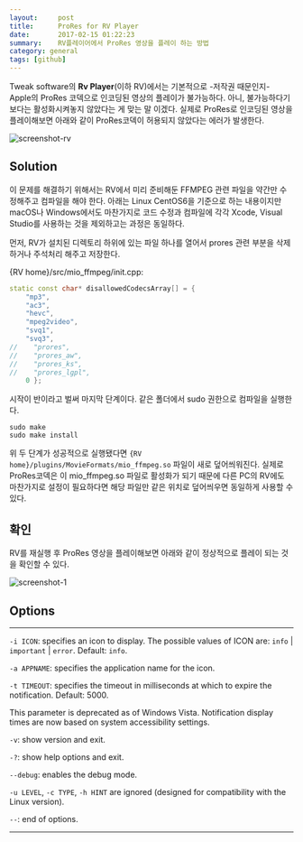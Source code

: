```yaml
---
layout:     post
title:      ProRes for RV Player
date:       2017-02-15 01:22:23
summary:    RV플레이어에서 ProRes 영상을 플레이 하는 방법 
category: general
tags: [github]
---
```


Tweak software의 __Rv Player__(이하 RV)에서는 기본적으로 -저작권 때문인지- Apple의 ProRes 코덱으로 인코딩된 영상의 플레이가 불가능하다. 아니, 불가능하다기보다는 활성화시켜놓지 않았다는 게 맞는 말 이겠다.
실제로 ProRes로 인코딩된 영상을 플레이해보면 아래와 같이 ProRes코덱이 허용되지 않았다는 에러가 발생한다.

![screenshot-rv](https://cloud.githubusercontent.com/assets/25483610/23003530/af051ade-f434-11e6-8526-57250014fd2b.png)


## Solution

이 문제를 해결하기 위해서는 RV에서 미리 준비해둔 FFMPEG 관련 파일을 약간만 수정해주고 컴파일을 해야 한다.
아래는 Linux CentOS6을 기준으로 하는 내용이지만 macOS나 Windows에서도 마찬가지로 코드 수정과 컴파일에 각각 Xcode, Visual Studio를 사용하는 것을 제외하고는 과정은 동일하다.

먼저, RV가 설치된 디렉토리 하위에 있는 파일 하나를 열어서 prores 관련 부분을 삭제하거나 주석처리 해주고 저장한다.

{RV home}/src/mio_ffmpeg/init.cpp:
```c++
static const char* disallowedCodecsArray[] = {
    "mp3",
    "ac3",
    "hevc",
    "mpeg2video",
    "svq1",
    "svq3",
//    "prores",
//    "prores_aw",
//    "prores_ks",
//    "prores_lgpl",
    0 };
```

시작이 반이라고 벌써 마지막 단계이다. 같은 폴더에서 sudo 권한으로 컴파일을 실행한다.
```shell
sudo make
sudo make install
```

위 두 단계가 성공적으로 실행됐다면 `{RV home}/plugins/MovieFormats/mio_ffmpeg.so` 파일이 새로 덮어씌워진다.
실제로 ProRes코덱은 이 mio_ffmpeg.so 파일로 활성화가 되기 때문에 다른 PC의 RV에도 마찬가지로 설정이 필요하다면 해당 파일만 같은 위치로 덮어씌우면 동일하게 사용할 수 있다.


## 확인

RV를 재실행 후 ProRes 영상을 플레이해보면 아래와 같이 정상적으로 플레이 되는 것을 확인할 수 있다.

![screenshot-1](https://cloud.githubusercontent.com/assets/25483610/23003508/8f383e5c-f434-11e6-99e9-8027f6ef37e1.png)


## Options
---
`-i ICON`: specifies an icon to display. The possible values of ICON are: `info` | `important` | `error`. Default: `info`.

`-a APPNAME`: specifies the application name for the icon.

`-t TIMEOUT`: specifies the timeout in milliseconds at which to expire the notification. Default: 5000.

This parameter is deprecated as of Windows Vista. Notification display times are now based on system accessibility settings.

`-v`: show version and exit.

`-?`: show help options and exit.

`--debug`: enables the debug mode.

`-u LEVEL`, `-c TYPE`, `-h HINT` are ignored (designed for compatibility with the Linux version).

`--`: end of options.

---
